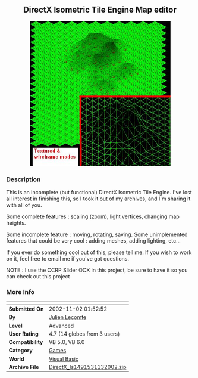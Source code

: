 ﻿<div align="center">

## DirectX Isometric Tile Engine Map editor

<img src="PIC20021111455286531.JPG">
</div>

### Description

This is an incomplete (but functional) DirectX Isometric Tile Engine. I've lost all interest in finishing this, so I took it out of my archives, and I'm sharing it with all of you.

Some complete features : scaling (zoom), light vertices, changing map heights.

Some incomplete feature : moving, rotating, saving. Some unimplemented features that could be very cool : adding meshes, adding lighting, etc...

If you ever do something cool out of this, please tell me. If you wish to work on it, feel free to email me if you've got questions.

NOTE : I use the CCRP Slider OCX in this project, be sure to have it so you can check out this project
 
### More Info
 


<span>             |<span>
---                |---
**Submitted On**   |2002-11-02 01:52:52
**By**             |[Julien Lecomte](https://github.com/Planet-Source-Code/PSCIndex/blob/master/ByAuthor/julien-lecomte.md)
**Level**          |Advanced
**User Rating**    |4.7 (14 globes from 3 users)
**Compatibility**  |VB 5\.0, VB 6\.0
**Category**       |[Games](https://github.com/Planet-Source-Code/PSCIndex/blob/master/ByCategory/games__1-38.md)
**World**          |[Visual Basic](https://github.com/Planet-Source-Code/PSCIndex/blob/master/ByWorld/visual-basic.md)
**Archive File**   |[DirectX\_Is1491531132002\.zip](https://github.com/Planet-Source-Code/julien-lecomte-directx-isometric-tile-engine-map-editor__1-40325/archive/master.zip)








